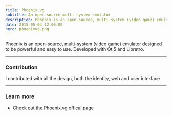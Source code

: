 ```yaml
---
title: Phoenix.vg
subtitle: An open-source multi-system emulator
description: Phoenix is ​​an open-source, multi-system (video game) emulator designed to be powerful and easy to use. Developed with Qt 5 and Libretro
date: 2015-05-04 12:00:00
hero: phoenixvg.png
---
```

<p class="lead">
	Phoenix is ​​an open-source, multi-system (video game) emulator designed to be powerful and easy to use. Developed with Qt 5 and Libretro. 
</p>

---

### Contribution
I contributed with all the design, both the identity, web and user interface

---

### Learn more
- [Check out the Phoenix.vg offical page](https://phoenix.vg)